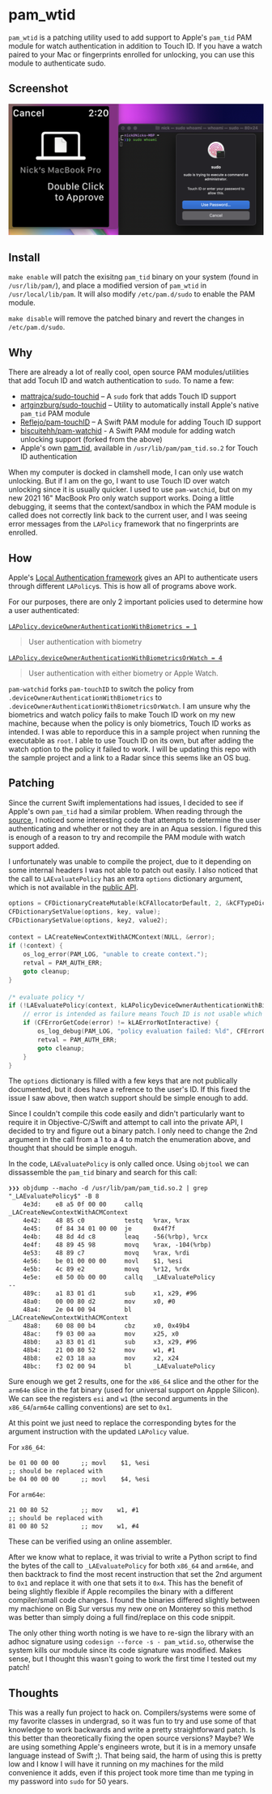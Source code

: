 # pam_wtid

`pam_wtid` is a patching utility used to add support to Apple's `pam_tid` PAM module for watch authentication in addition to Touch ID. If you have a watch paired to your Mac or fingerprints enrolled for unlocking, you can use this module to authenticate sudo.

## Screenshot

![Preview Image](preview.png)

## Install

`make enable` will patch the exisitng `pam_tid` binary on your system (found in `/usr/lib/pam/`), and place a modified version of `pam_wtid` in `/usr/local/lib/pam`. It will also modify `/etc/pam.d/sudo` to enable the PAM module.

`make disable` will remove the patched binary and revert the changes in `/etc/pam.d/sudo`.

## Why

There are already a lot of really cool, open source PAM modules/utilities that add Tocuh ID and watch authentication to `sudo`. To name a few:

- [mattrajca/sudo-touchid](https://github.com/mattrajca/sudo-touchid) – A `sudo` fork that adds Touch ID support
- [artginzburg/sudo-touchid](https://github.com/artginzburg/sudo-touchid) – Utility to automatically install Apple's native `pam_tid` PAM module
- [Reflejo/pam-touchID](https://github.com/Reflejo/pam-touchID) – A Swift PAM module for adding Touch ID support
- [biscuitehh/pam-watchid](https://github.com/biscuitehh/pam-watchid) - A Swift PAM module for adding watch unlocking support (forked from the above)
- Apple's own [pam_tid](https://github.com/apple-oss-distributions/pam_modules/tree/main/modules/pam_tid), available in `/usr/lib/pam/pam_tid.so.2` for Touch ID authentication

When my computer is docked in clamshell mode, I can only use watch unlocking. But if I am on the go, I want to use Touch ID over watch unlocking since it is usually quicker. I used to use `pam-watchid`, but on my new 2021 16" MacBook Pro only watch support works. Doing a little debugging, it seems that the context/sandbox in which the PAM module is called does not correctly link back to the current user, and I was seeing error messages from the `LAPolicy` framework that no fingerprints are enrolled.

## How

Apple's [Local Authentication framework](https://developer.apple.com/documentation/localauthentication) gives an API to authenticate users through different `LAPolicy`s. This is how all of programs above work. 

For our purposes, there are only 2 important policies used to determine how a user authenticated:

[`LAPolicy.deviceOwnerAuthenticationWithBiometrics = 1`](https://developer.apple.com/documentation/localauthentication/lapolicy/deviceownerauthenticationwithbiometrics)
> User authentication with biometry

[`LAPolicy.deviceOwnerAuthenticationWithBiometricsOrWatch = 4`](https://developer.apple.com/documentation/localauthentication/lapolicy/deviceownerauthenticationwithbiometricsorwatch)
> User authentication with either biometry or Apple Watch.

`pam-watchid` forks `pam-touchID` to switch the policy from `.deviceOwnerAuthenticationWithBiometrics` to `.deviceOwnerAuthenticationWithBiometricsOrWatch`. I am unsure why the biometrics and watch policy fails to make Touch ID work on my new machine, because when the policy is only biometrics, Touch ID works as intended. I was able to reporduce this in a sample project when running the executable as `root`. I able to use Touch ID on its own, but after adding the watch option to the policy it failed to work. I will be updating this repo with the sample project and a link to a Radar since this seems like an OS bug.

## Patching

Since the current Swift implementations had issues, I decided to see if Apple's own `pam_tid` had a similar problem. When reading through the [source](https://github.com/apple-oss-distributions/pam_modules/blob/main/modules/pam_tid/pam_tid.c), I noticed some interesting code that attempts to determine the user authenticating and whether or not they are in an Aqua session. I figured this is enough of a reason to try and recompile the PAM module with watch support added.

I unfortunately was unable to compile the project, due to it depending on some internal headers I was not able to patch out easily. I also noticed that the call to `LAEvaluatePolicy` has an extra `options` dictionary argument, which is not available in the [public API](https://developer.apple.com/documentation/localauthentication/lacontext/1514176-evaluatepolicy).

```c
options = CFDictionaryCreateMutable(kCFAllocatorDefault, 2, &kCFTypeDictionaryKeyCallBacks, &kCFTypeDictionaryValueCallBacks);
CFDictionarySetValue(options, key, value);
CFDictionarySetValue(options, key2, value2);

context = LACreateNewContextWithACMContext(NULL, &error);
if (!context) {
    os_log_error(PAM_LOG, "unable to create context.");
    retval = PAM_AUTH_ERR;
    goto cleanup;
}

/* evaluate policy */
if (!LAEvaluatePolicy(context, kLAPolicyDeviceOwnerAuthenticationWithBiometrics, options, &error)) {
    // error is intended as failure means Touch ID is not usable which is in fact not an error but the state we need to handle
    if (CFErrorGetCode(error) != kLAErrorNotInteractive) {
        os_log_debug(PAM_LOG, "policy evaluation failed: %ld", CFErrorGetCode(error));
        retval = PAM_AUTH_ERR;
        goto cleanup;
    }
}
```

The `options` dictionary is filled with a few keys that are not publically documented, but it does have a refrence to the user's ID. If this fixed the issue I saw above, then watch support should be simple enough to add.

Since I couldn't compile this code easily and didn't particularly want to require it in Objective-C/Swift and attempt to call into the private API, I decided to try and figure out a binary patch. I only need to change the 2nd argument in the call from a 1 to a 4 to match the enumeration above, and thought that should be simple enoguh. 

In the code, `LAEvaluatePolicy` is only called once. Using `objtool` we can dissassemble the `pam_tid` binary and search for this call:

```
❯❯❯ objdump --macho -d /usr/lib/pam/pam_tid.so.2 | grep "_LAEvaluatePolicy$" -B 8       
    4e3d:    e8 a5 0f 00 00     callq   _LACreateNewContextWithACMContext
    4e42:    48 85 c0           testq   %rax, %rax
    4e45:    0f 84 34 01 00 00  je      0x4f7f
    4e4b:    48 8d 4d c8        leaq    -56(%rbp), %rcx
    4e4f:    48 89 45 98        movq    %rax, -104(%rbp)
    4e53:    48 89 c7           movq    %rax, %rdi
    4e56:    be 01 00 00 00     movl    $1, %esi
    4e5b:    4c 89 e2           movq    %r12, %rdx
    4e5e:    e8 50 0b 00 00     callq   _LAEvaluatePolicy
--
    489c:    a1 83 01 d1        sub     x1, x29, #96
    48a0:    00 00 80 d2        mov     x0, #0
    48a4:    2e 04 00 94        bl      _LACreateNewContextWithACMContext
    48a8:    60 08 00 b4        cbz     x0, 0x49b4
    48ac:    f9 03 00 aa        mov     x25, x0
    48b0:    a3 83 01 d1        sub     x3, x29, #96
    48b4:    21 00 80 52        mov     w1, #1
    48b8:    e2 03 18 aa        mov     x2, x24
    48bc:    f3 02 00 94        bl      _LAEvaluatePolicy
```

Sure enough we get 2 results, one for the `x86_64` slice and the other for the `arm64e` slice in the fat binary (used for universal support on Appple Silicon). We can see the registers `esi` and `w1` (the second arguments in the `x86_64`/`arm64e` calling conventions) are set to `0x1`.

At this point we just need to replace the corresponding bytes for the argument instruction with the updated `LAPolicy` value. 

For `x86_64`:

```
be 01 00 00 00      ;; movl    $1, %esi
;; should be replaced with
be 04 00 00 00      ;; movl    $4, %esi
```

For `arm64e`:

```
21 00 80 52         ;; mov    w1, #1
;; should be replaced with
81 00 80 52         ;; mov    w1, #4
```

These can be verified using an online assembler. 

After we know what to replace, it was trivial to write a Python script to find the bytes of the call to `_LAEvaluatePolicy` for both `x86_64` and `arm64e`, and then backtrack to find the most recent instruction that set the 2nd argument to `0x1` and replace it with one that sets it to `0x4`. This has the benefit of being slightly flexible if Apple recompiles the binary with a different compiler/small code changes. I found the binaries differed slightly between my machione on Big Sur versus my new one on Monterey so this method was better than simply doing a full find/replace on this code snippit.

The only other thing worth noting is we have to re-sign the library with an adhoc signature using `codesign --force -s - pam_wtid.so`, otherwise the system kills our module since its code signature was modified. Makes sense, but I thought this wasn't going to work the first time I tested out my patch!

## Thoughts

This was a really fun project to hack on. Compilers/systems were some of my favorite classes in undergrad, so it was fun to try and use some of that knowledge to work backwards and write a pretty straightforward patch. Is this better than theoretically fixing the open source versions? Maybe? We are using something Apple's engineers wrote, but it is in a memory unsafe language instead of Swift ;). That being said, the harm of using this is pretty low and I know I will have it running on my machines for the mild convenience it adds, even if this project took more time than me typing in my password into `sudo` for 50 years.
